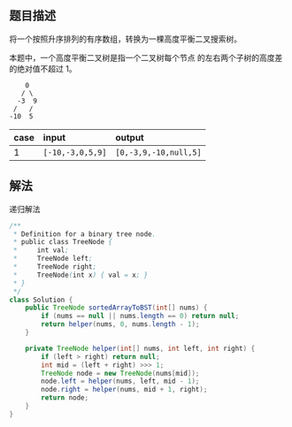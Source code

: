 ## 题目描述

将一个按照升序排列的有序数组，转换为一棵高度平衡二叉搜索树。

本题中，一个高度平衡二叉树是指一个二叉树每个节点 的左右两个子树的高度差的绝对值不超过 1。

```
    0
   / \
  -3  9
 /   / 
-10  5
```

|case|input|output|
|:--|:--|:--|
|1|`[-10,-3,0,5,9]`|`[0,-3,9,-10,null,5]`|

## 解法

递归解法

```java
/**
 * Definition for a binary tree node.
 * public class TreeNode {
 *     int val;
 *     TreeNode left;
 *     TreeNode right;
 *     TreeNode(int x) { val = x; }
 * }
 */
class Solution {
    public TreeNode sortedArrayToBST(int[] nums) {
        if (nums == null || nums.length == 0) return null;
        return helper(nums, 0, nums.length - 1);
    }

    private TreeNode helper(int[] nums, int left, int right) {
        if (left > right) return null;
        int mid = (left + right) >>> 1;
        TreeNode node = new TreeNode(nums[mid]);
        node.left = helper(nums, left, mid - 1);
        node.right = helper(nums, mid + 1, right);
        return node;
    }
}
```